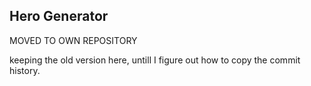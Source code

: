 Hero Generator
-------
MOVED TO OWN REPOSITORY


keeping the old version here, untill I figure out how to copy the commit history.